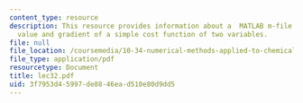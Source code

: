 ```yaml
---
content_type: resource
description: This resource provides information about a  MATLAB m-file evaluates the
  value and gradient of a simple cost function of two variables.
file: null
file_location: /coursemedia/10-34-numerical-methods-applied-to-chemical-engineering-fall-2005/3f7953d45997de8846ead510e80d9dd5_lec32.pdf
file_type: application/pdf
resourcetype: Document
title: lec32.pdf
uid: 3f7953d4-5997-de88-46ea-d510e80d9dd5
---
```

